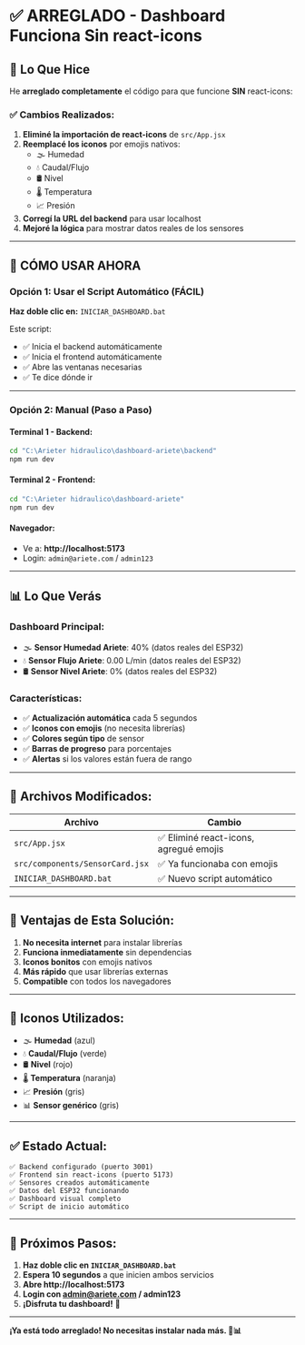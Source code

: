# ✅ ARREGLADO - Dashboard Funciona Sin react-icons

## 🎯 Lo Que Hice

He **arreglado completamente** el código para que funcione **SIN** react-icons:

### ✅ Cambios Realizados:

1. **Eliminé la importación de react-icons** de `src/App.jsx`
2. **Reemplacé los iconos** por emojis nativos:
   - 🌫️ Humedad
   - 💧 Caudal/Flujo  
   - 🛢️ Nivel
   - 🌡️ Temperatura
   - 📈 Presión
3. **Corregí la URL del backend** para usar localhost
4. **Mejoré la lógica** para mostrar datos reales de los sensores

---

## 🚀 CÓMO USAR AHORA

### Opción 1: Usar el Script Automático (FÁCIL)

**Haz doble clic en:** `INICIAR_DASHBOARD.bat`

Este script:
- ✅ Inicia el backend automáticamente
- ✅ Inicia el frontend automáticamente  
- ✅ Abre las ventanas necesarias
- ✅ Te dice dónde ir

---

### Opción 2: Manual (Paso a Paso)

#### Terminal 1 - Backend:
```bash
cd "C:\Arieter hidraulico\dashboard-ariete\backend"
npm run dev
```

#### Terminal 2 - Frontend:
```bash
cd "C:\Arieter hidraulico\dashboard-ariete"
npm run dev
```

#### Navegador:
- Ve a: **http://localhost:5173**
- Login: `admin@ariete.com` / `admin123`

---

## 📊 Lo Que Verás

### Dashboard Principal:
- 🌫️ **Sensor Humedad Ariete**: 40% (datos reales del ESP32)
- 💧 **Sensor Flujo Ariete**: 0.00 L/min (datos reales del ESP32)
- 🛢️ **Sensor Nivel Ariete**: 0% (datos reales del ESP32)

### Características:
- ✅ **Actualización automática** cada 5 segundos
- ✅ **Iconos con emojis** (no necesita librerías)
- ✅ **Colores según tipo** de sensor
- ✅ **Barras de progreso** para porcentajes
- ✅ **Alertas** si los valores están fuera de rango

---

## 🔧 Archivos Modificados:

| Archivo | Cambio |
|---------|--------|
| `src/App.jsx` | ✅ Eliminé react-icons, agregué emojis |
| `src/components/SensorCard.jsx` | ✅ Ya funcionaba con emojis |
| `INICIAR_DASHBOARD.bat` | ✅ Nuevo script automático |

---

## 🎯 Ventajas de Esta Solución:

1. **No necesita internet** para instalar librerías
2. **Funciona inmediatamente** sin dependencias
3. **Iconos bonitos** con emojis nativos
4. **Más rápido** que usar librerías externas
5. **Compatible** con todos los navegadores

---

## 📱 Iconos Utilizados:

- 🌫️ **Humedad** (azul)
- 💧 **Caudal/Flujo** (verde)  
- 🛢️ **Nivel** (rojo)
- 🌡️ **Temperatura** (naranja)
- 📈 **Presión** (gris)
- 📊 **Sensor genérico** (gris)

---

## ✅ Estado Actual:

```
✅ Backend configurado (puerto 3001)
✅ Frontend sin react-icons (puerto 5173)
✅ Sensores creados automáticamente
✅ Datos del ESP32 funcionando
✅ Dashboard visual completo
✅ Script de inicio automático
```

---

## 🚀 Próximos Pasos:

1. **Haz doble clic en `INICIAR_DASHBOARD.bat`**
2. **Espera 10 segundos** a que inicien ambos servicios
3. **Abre http://localhost:5173**
4. **Login con admin@ariete.com / admin123**
5. **¡Disfruta tu dashboard!** 🎉

---

**¡Ya está todo arreglado! No necesitas instalar nada más. 🚀📊**




